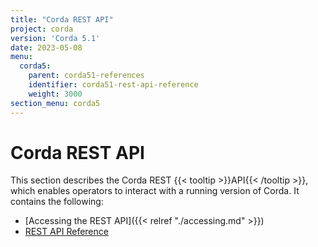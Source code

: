 ```yaml
---
title: "Corda REST API"
project: corda
version: 'Corda 5.1'
date: 2023-05-08
menu:
  corda5:
    parent: corda51-references
    identifier: corda51-rest-api-reference
    weight: 3000
section_menu: corda5
---
```

# Corda REST API
This section describes the Corda REST {{< tooltip >}}API{{< /tooltip >}}, which enables operators to interact with a running version of Corda. It contains the following:
* [Accessing the REST API]({{< relref "./accessing.md" >}})
* [REST API Reference](./rest-api/C5_OpenAPI.html)
